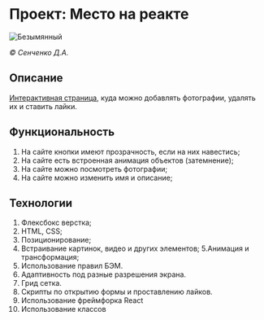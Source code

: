 # Проект: Место на реакте
![Безымянный](https://user-images.githubusercontent.com/114693652/209224670-dc6a243c-a202-4b03-be4c-9c924ef1a715.png)


*© Сенченко Д.А.*


## Описание
[Интерактивная страница](https://dmitrysa1996.github.io/mesto/), куда можно добавлять фотографии, удалять их и ставить лайки.

## Функциональность
1. На сайте кнопки имеют прозрачность, если на них навестись;
2. На сайте есть встроенная анимация объектов (затемнение);
3. На сайте можно посмотреть фотографии;
4. На сайте можно изменить имя и описание;

## Технологии
1. Флексбокс верстка;
2. HTML, CSS;
3. Позиционирование;
4. Встраивание картинок, видео и других элементов;
5.Анимация и трансформация;
6. Использование правил БЭМ.
7. Адаптивность под разные разрешения экрана.
8. Грид сетка.
9. Скрипты по открытию формы и проставлению лайков.
10. Использование фреймфорка React
11. Использование классов
